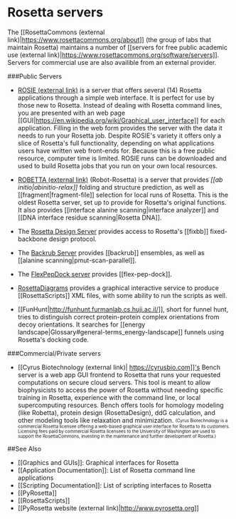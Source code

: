 Rosetta servers
===============

The [[RosettaCommons (external link)|https://www.rosettacommons.org/about]] (the group of labs that maintain Rosetta) maintains a number of [[servers for free public academic use (external link)|https://www.rosettacommons.org/software/servers]]. Servers for commercial use are also availible from an external provider.

###Public Servers

* [ROSIE (external link)](http://rosie.rosettacommons.org/) is a server that offers several (14) Rosetta applications through a simple web interface.
It is perfect for use by those new to Rosetta.
Instead of dealing with Rosetta command lines, you are presented with an web page [[GUI|https://en.wikipedia.org/wiki/Graphical_user_interface]] for each application.
Filling in the web form provides the server with the data it needs to run your Rosetta job.
Despite ROSIE's variety it offers only a slice of Rosetta's full functionality, depending on what applications users have written web front-ends for.
Because this is a free public resource, computer time is limited.
ROSIE runs can be downloaded and used to build Rosetta jobs that you run on your own local resources.

* [ROBETTA (external link)](http://robetta.bakerlab.org/) (Robot-Rosetta) is a server that provides *[[ab initio|abinitio-relax]]* folding and structure prediction, as well as [[fragment|fragment-file]] selection for local runs of Rosetta.
This is the oldest Rosetta server, set up to provide for Rosetta's original functions.
It also provides [[interface alanine scanning|interface analyzer]] and [[DNA interface residue scanning|Rosetta DNA]].

* The [Rosetta Design Server](http://rosettadesign.med.unc.edu/) provides access to Rosetta's [[fixbb]] fixed-backbone design protocol.

* The [Backrub Server](https://kortemmelab.ucsf.edu/backrub/cgi-bin/rosettaweb.py?query=index) provides [[backrub]] ensembles, as well as [[alanine scanning|pmut-scan-parallel]].

* The [FlexPepDock server](http://flexpepdock.furmanlab.cs.huji.ac.il/) provides [[flex-pep-dock]].

* [RosettaDiagrams](http://www.rosettadiagrams.org/) provides a graphical interactive service to produce [[RosettaScripts]] XML files, with some ability to run the scripts as well.

* [[FunHunt|http://funhunt.furmanlab.cs.huji.ac.il/]], short for funnel hunt, tries to distinguish correct protein-protein complex orientations from decoy orientations.
It searches for [[energy landscape|Glossary#general-terms_energy-landscape]] funnels using Rosetta's docking code.

###Commercial/Private servers

* [[Cyrus Biotechnology (external link)| https://cyrusbio.com]]'s Bench server is a web app GUI frontend to Rosetta that runs your requested computations on secure cloud servers.  This tool is meant to allow biophysicists to access the power of Rosetta without needing specific training in Rosetta, experience with the command line, or local supercomputing resources.  Bench offers tools for homology modeling (like Robetta), protein design (RosettaDesign), ddG calculation, and other modeling tools like relaxation and minimization.  <sub><sup>(Cyrus Biotechnology is a commercial Rosetta licensee offering a web-based graphical user interface for Rosetta to its customers.  Licensing fees paid by commercial Rosetta licensees to the University of Washington are used to support the RosettaCommons, investing in the maintenance and further development of Rosetta.)</sup></sub>


##See Also

* [[Graphics and GUIs]]: Graphical interfaces for Rosetta
* [[Application Documentation]]: List of Rosetta command line applications
* [[Scripting Documentation]]: List of scripting interfaces to Rosetta
* [[PyRosetta]]
* [[RosettaScripts]]
* [[PyRosetta website (external link)|http://www.pyrosetta.org]]

